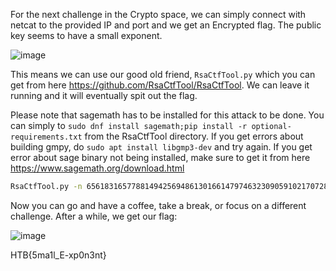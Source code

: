 For the next challenge in the Crypto space, we can simply connect with netcat to the provided IP and port and we get an Encrypted flag. The public key seems to have a small exponent.

![image](https://user-images.githubusercontent.com/80063008/227491185-410343e3-4f62-4d43-8f2e-0a229424274a.png)

This means we can use our good old friend, `RsaCtfTool.py` which you can get from here https://github.com/RsaCtfTool/RsaCtfTool. We can leave it running and it will eventually spit out the flag.

Please note that sagemath has to be installed for this attack to be done. You can simply to `sudo dnf install sagemath;pip install -r optional-requirements.txt` from the RsaCtfTool directory. If you get errors about building gmpy, do `sudo apt install libgmp3-dev` and try again. If you get error about sage binary not being installed, make sure to get it from here https://www.sagemath.org/download.html

```bash
RsaCtfTool.py -n 6561831657788149425694861301661479746323090591021707282323926588779254530106072593657744854168880717731602676903001378433383937484930939128266885943288847 -e 3 --uncipher 70407336670535933819674104208890254240063781538460394662998902860952366439176467447947737680952277637330523818962104685553250402512989897886053
```
Now you can go and have a coffee, take a break, or focus on a different challenge. After a while, we get our flag:

![image](https://user-images.githubusercontent.com/80063008/227500656-a3562617-ff7c-425f-b5ca-7611059cc57a.png)

HTB{5ma1l_E-xp0n3nt}
